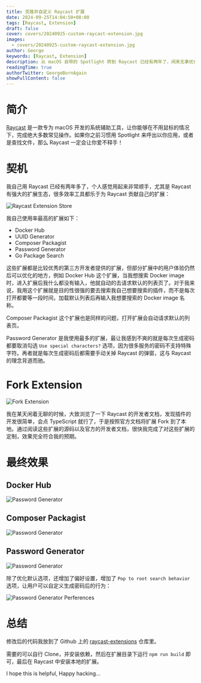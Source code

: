 ```yaml
---
title: 克隆并自定义 Raycast 扩展
date: 2024-09-25T14:04:50+08:00
tags: [Raycast, Extension]
draft: false
cover: covers/20240925-custom-raycast-extension.jpg
images:
  - covers/20240925-custom-raycast-extension.jpg
author: George
keywords: [Raycast, Extension]
description: 从 macOS 自带的 Spotlight 转到 Raycast 已经有两年了，闲来无事优化一下常用的 Raycast 的扩展……
readingTime: true
authorTwitter: GeorgeBornAgain
showFullContent: false
---
```


# 简介

[Raycast](https://www.raycast.com/) 是一款专为 macOS 开发的系统辅助工具，让你能够在不用鼠标的情况下，完成绝大多数常见操作。如果你之前习惯用 Spotlight 来呼出以你应用，或者是查找文件，那么 Raycast 一定会让你爱不释手！

# 契机

我自己用 Raycast 已经有两年多了，个人感觉用起来非常顺手，尤其是 Raycast 有强大的扩展生态，很多效率工具都乐于为 Raycast 贡献自己的扩展：

![Raycast Extension Store](/article/20240925-raycast-store.png)

我自己使用率最高的扩展如下：

* Docker Hub
* UUID Generator
* Composer Packagist
* Password Generator
* Go Package Search

这些扩展都是比较优秀的第三方开发者提供的扩展，但部分扩展中的用户体验仍然后可以优化的地方，例如 Docker Hub 这个扩展，当我想搜索 Docker image 时，进入扩展后我什么都没有输入，他就自动的去请求默认的列表页了。对于我来说，我用这个扩展就是目的性很强的要去搜索我自己想要搜索的插件，而不是每次打开都要等一段时间，加载默认列表后再输入我想要搜索的 Docker image 名称。

Composer Packagist 这个扩展也是同样的问题，打开扩展会自动请求默认的列表页。

Password Generator 是我使用最多的扩展，最让我感到不爽的就是每次生成密码都要取消勾选 `Use special characters?` 选项，因为很多服务的密码不支持特殊字符。再者就是每次生成密码后都需要手动关掉 Raycast 的弹窗，这与 Raycast 的理念背道而驰。

# Fork Extension

![Fork Extension](/article/20240925-fork-extension.png)

我在某天闲着无聊的时候，大致浏览了一下 Raycast 的开发者文档，发现插件的开发很简单，会点 TypeScript 就行了，于是按照官方文档将扩展 Fork 到了本地。通过阅读这些扩展的源码以及官方的开发者文档，很快我完成了对这些扩展的定制，效果完全符合我的预期。

# 最终效果

## Docker Hub

![Password Generator](/article/20240925-docker-hub-extension.gif)

## Composer Packagist
![Password Generator](/article/20240925-composer-packagist-extension.gif)

## Password Generator
![Password Generator](/article/20240925-password-generator-extension.gif)

除了优化默认选项，还增加了偏好设置，增加了 `Pop to root search behavior` 选项，让用户可以自定义生成密码后的行为：

![Password Generator Perferences](/article/20240925-password-generator-settings.png)

# 总结

修改后的代码我放到了 Github 上的 [raycast-extensions](https://github.com/betterde/raycast-extensions) 仓库里。

需要的可以自行 Clone，并安装依赖，然后在扩展目录下运行 `npm run build` 即可，最后在 Raycast 中安装本地的扩展。

I hope this is helpful, Happy hacking...